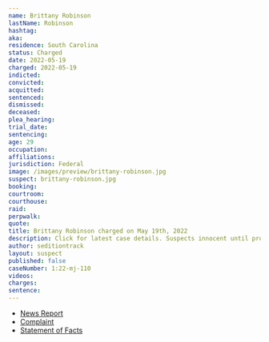 ```yaml
---
name: Brittany Robinson
lastName: Robinson
hashtag:
aka:
residence: South Carolina
status: Charged
date: 2022-05-19
charged: 2022-05-19
indicted:
convicted:
acquitted:
sentenced:
dismissed:
deceased:
plea_hearing:
trial_date:
sentencing:
age: 29
occupation:
affiliations:
jurisdiction: Federal
image: /images/preview/brittany-robinson.jpg
suspect: brittany-robinson.jpg
booking:
courtroom:
courthouse:
raid:
perpwalk:
quote:
title: Brittany Robinson charged on May 19th, 2022
description: Click for latest case details. Suspects innocent until proven guilty.
author: seditiontrack
layout: suspect
published: false
caseNumber: 1:22-mj-110
videos:
charges:
sentence:
---
```

- [News Report](https://www.wcnc.com/article/news/local/south-carolina-family-charged-connection-capitol-riot/275-8f18be45-808e-4043-8352-a1256ce11587)
- [Complaint](https://www.justice.gov/usao-dc/case-multi-defendant/file/1507566/download)
- [Statement of Facts](https://www.justice.gov/usao-dc/case-multi-defendant/file/1507571/download)
